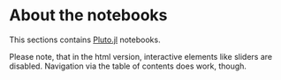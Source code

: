 # About the notebooks

This sections contains [Pluto.jl](https://github.com/fonsp/Pluto.jl) notebooks.

Please note, that in the html version, interactive elements like sliders are disabled.
Navigation via the table of contents does work, though.

